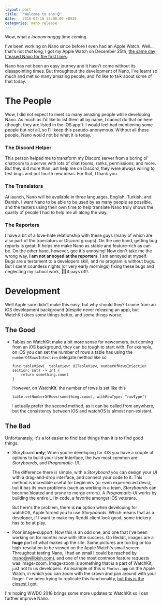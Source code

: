 ```yaml
---
layout: post
title:  "Welcome to ano!⌚" 
date:   2018-04-18 12:00:00 +0930
categories: nano release
---
```


Wow, what a *loooonnnnggg* time coming. 

I've been working on Nano since before I even had an Apple Watch. Well... that's not *that* long, I got my Apple Watch on December 25th, [the same day I teased Nano for the first time.](https://www.reddit.com/r/AppleWatch/comments/7m0zbt/got_an_s3_for_christmas_i_already_know_strapping/). 

Nano has not been an easy journey and it hasn't come without its dissapointing times. But throughtout the development of Nano, I've learnt so much and met so many amazing people, and I'd like to talk about some of that today.

# The People

Wow, I did not expect to meet so many amazing people while developing Nano. As much as I'd like to list them all by name, I cannot do that on here (though, they are listed in the iOS app!). I would feel bad mentioning some people but not all, so I'll keep this pseudo-anonymous. Without all these people, Nano would not be what it is today.

### The Discord Helper
This person helped me to transform my Discord server from a boring ol' chatroom to a server with lots of chat rooms, ranks, permissions, and more. But they did more than just help me on Discord, they were always willing to test bugs and put fourth new ideas. For that, I thank you.

### The Translators
At launch, Nano will be available in three languages, English, Turkish, and Danish. I want Nano to be able to be used by as many people as possible, and the testers using their own time to help translate Nano truly shows the quality of people I had to help me all along the way.

### The Reporters
I have a bit of a love-hate relationship with these guys (many of which are also part of the translators or Discord groups). On the one hand, getting bug reports is great; It helps me make Nano as stable and feature-rich as can be. On the other hand, however, gee it's annoying! Now don't take me the wrong way, **I am not annoyed at the reporters**, I am annoyed at myself. Bugs are a testament to a developers skill, and no program is without bugs. But I spent countless nights (or very early mornings) fixing these bugs and neglecting my school work, 🤞🏻it pays off!.

# Development

Well Apple sure didn't make this easy, but why should they? I come from an iOS development background (despite never releasing an app), but WatchKit does *some* things better, and *some* things worse.

## The Good
* Tables on WatchKit make a bit more sense for newcomers, but coming from an iOS background, they can be tough to start with. For example, on iOS you can set the number of rows a table has using the `numberOfRowsInSection` delegate method like so 
    ```
    func tableView(_ tableView: UITableView, numberOfRowsInSection section: Int) -> Int {
        return something.count
    }
    ```
    However, on WatchKit, the number of rows is set like this
    ```
    table.setNumberOfRows(something.count, withRowType: "rowType")
    ```
    I actually prefer the second method, as it can be called from anywhere, but the consistency between iOS and watchOS is almost non-existant.
    
## The Bad
Unfortunately, it's a lot easier to find bad things than it is to find good things.
* Storyboard **only**; When you're developing for iOS you have a couple of options to build your User Interface, the two most common are *Storyboards*, and *Programatic-UI*. 

    The difference there is simple, with a *Storyboard* you can design your UI with a drag-and-drop interface, and connect your code to it. This method is incredible useful for beginners (or even experienced devs), but it has its own problems (such as working in a team, *Storyboards* can become bloated and prone to merge errors). A *Programatic-UI* works by building the entire UI in code, a favorite amongst iOS veterans. 
    
    But here's the problem, there is **no** option when developing for watchOS, Apple forced you to use *Storyboards*. Which means that as a developer, if I want to make my Reddit client look good, some trickery has to be at play.

* Poor image-support; Now this is an odd one, and one that I've been working on for months now with little success. On Reddit, images are a **huge** part of what makes up the site. Some pictures are too big or too high-resolution to be viewed on the Apple Watch's small screen. Throughout testing Nano, I had an email I could be reached by (nano@willbish.com), and one of the most common feature requests was image-zoom. Image-zoom is something that *is* a part of WatchKit, just not to us developers. An example of this is `Photos.app` on the Apple Watch, in which you can zoom with the crown and pan around with your finger. I've been trying to replicate this functionality, [but this is the closest I got](https://gyazo.com/3a92fb72b96795bd2338ede6c0e44ee7).

I'm hoping WWDC 2018 brings some more updates to WatchKit so I can further improve Nano.



